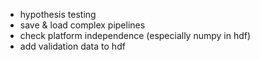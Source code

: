 * hypothesis testing
* save & load complex pipelines
* check platform independence (especially numpy in hdf)
* add validation data to hdf

